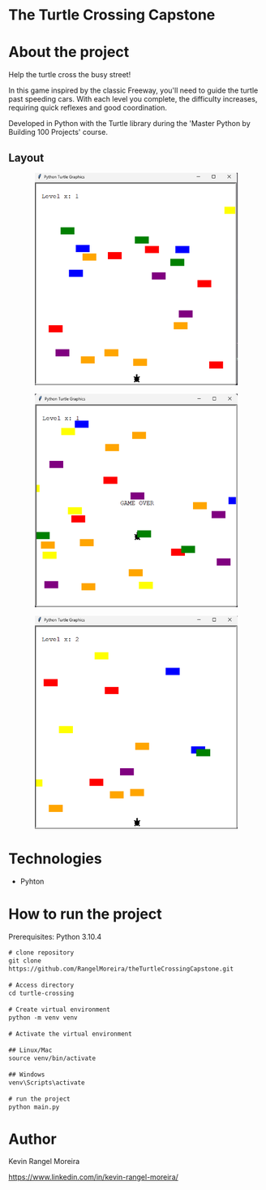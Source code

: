 # The Turtle Crossing Capstone


# About the project

Help the turtle cross the busy street! 

In this game inspired by the classic Freeway, you'll need to guide the turtle past speeding cars. With each level you complete, the difficulty increases, requiring quick reflexes and good coordination. 

Developed in Python with the Turtle library during the 'Master Python by Building 100 Projects' course.
## Layout

<p align="center">
  <img src="https://raw.githubusercontent.com/RangelMoreira/theTurtleCrossingCapstone/refs/heads/main/assets/image1.png" alt="Web 1" width="400"/>
</p>

<p align="center">
  <img src="https://raw.githubusercontent.com/RangelMoreira/theTurtleCrossingCapstone/refs/heads/main/assets/image2.png" alt="Web 2" width="400"/>
</p>

<p align="center">
  <img src="https://raw.githubusercontent.com/RangelMoreira/theTurtleCrossingCapstone/refs/heads/main/assets/image3.png" alt="Web 2" width="400"/>
</p>


# Technologies

- Pyhton 

# How to run the project

Prerequisites: Python 3.10.4

```
# clone repository
git clone https://github.com/RangelMoreira/theTurtleCrossingCapstone.git

# Access directory
cd turtle-crossing

# Create virtual environment
python -m venv venv

# Activate the virtual environment

## Linux/Mac
source venv/bin/activate

## Windows
venv\Scripts\activate

# run the project
python main.py
```

# Author

Kevin Rangel Moreira

https://www.linkedin.com/in/kevin-rangel-moreira/
